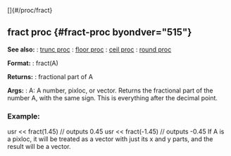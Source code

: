 []{#/proc/fract}
  ## fract proc {#fract-proc byondver="515"}
  **See also:**
  :   [trunc proc](ref/proc/trunc)
  :   [floor proc](ref/proc/floor)
  :   [ceil proc](ref/proc/ceil)
  :   [round proc](ref/proc/round)
  <!-- -->
  **Format:**
  :   fract(A)
  <!-- -->
  **Returns:**
  :   fractional part of A
  <!-- -->
  **Args:**
  :   A: A number, pixloc, or vector.
  Returns the fractional part of the number A, with the same sign. This is
  everything after the decimal point.
  ### Example:
  usr \<\< fract(1.45) // outputs 0.45 usr \<\< fract(-1.45) // outputs
  -0.45
  If A is a pixloc, it will be treated as a vector with just its x and y
  parts, and the result will be a vector.